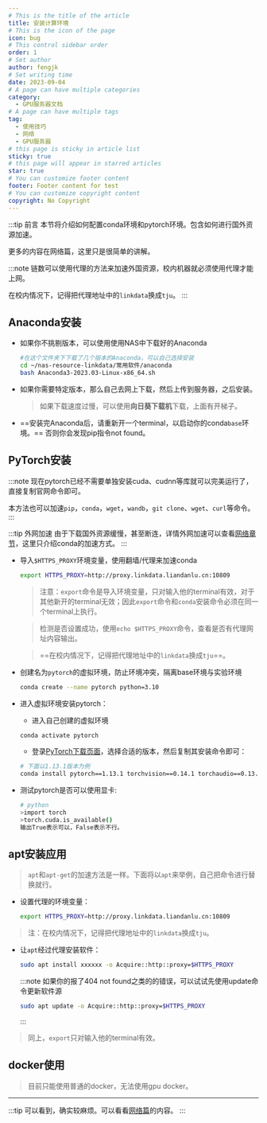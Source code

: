 ```yaml
---
# This is the title of the article
title: 安装计算环境
# This is the icon of the page
icon: bug
# This control sidebar order
order: 1
# Set author
author: fengjk
# Set writing time
date: 2023-09-04
# A page can have multiple categories
category:
  - GPU服务器文档
# A page can have multiple tags
tag:
  - 使用技巧
  - 网络
  - GPU服务器
# this page is sticky in article list
sticky: true
# this page will appear in starred articles
star: true
# You can customize footer content
footer: Footer content for test
# You can customize copyright content
copyright: No Copyright
---
```


:::tip 前言
本节将介绍如何配置conda环境和pytorch环境。包含如何进行国外资源加速。

更多的内容在网络篇，这里只是很简单的讲解。

:::note
链数可以使用代理的方法来加速外国资源，校内机器就必须使用代理才能上网。

在校内情况下，记得把代理地址中的`linkdata`换成`tju`。
:::


## Anaconda安装
- 如果你不挑剔版本，可以使用使用NAS中下载好的Anaconda
  ```bash
  #在这个文件夹下下载了几个版本的Anaconda，可以自己选择安装
  cd ~/nas-resource-linkdata/常用软件/anaconda
  bash Anaconda3-2023.03-Linux-x86_64.sh
  ```

- 如果你需要特定版本，那么自己去网上下载，然后上传到服务器，之后安装。
  >如果下载速度过慢，可以使用**向日葵下载机**下载，上面有开梯子。
  
- ==安装完Anaconda后，请重新开一个terminal，以启动你的conda`base`环境。==
否则你会发现pip指令not found。

## PyTorch安装
:::note
现在pytorch已经不需要单独安装cuda、cudnn等库就可以完美运行了，直接复制官网命令即可。

本方法也可以加速`pip`，`conda`，`wget`，`wandb`，`git clone`、`wget`、`curl`等命令。
:::

:::tip 外网加速
由于下载国外资源缓慢，甚至断连，详情外网加速可以查看[网络章节](./network.md)，这里只介绍conda的加速方式。
:::

- 导入`$HTTPS_PROXY`环境变量，使用翻墙/代理来加速conda
  ```bash
  export HTTPS_PROXY=http://proxy.linkdata.liandanlu.cn:10809
  ```
  >注意：`export`命令是导入环境变量，只对输入他的terminal有效，对于其他新开的terminal无效；因此`export`命令和`conda`安装命令必须在同一个terminal上执行。

  >检测是否设置成功，使用`echo $HTTPS_PROXY`命令，查看是否有代理网址内容输出。
  
  >==在校内情况下，记得把代理地址中的`linkdata`换成`tju`==。

- 创建名为`pytorch`的虚拟环境，防止环境冲突，隔离base环境与实验环境
  ```bash
  conda create --name pytorch python=3.10
  ```

- 进入虚拟环境安装pytorch：
  - 进入自己创建的虚拟环境
  ```bash
  conda activate pytorch
  ```
  - 登录[PyTorch下载页面](https://pytorch.org/get-started/previous-versions/)，选择合适的版本，然后复制其安装命令即可：
  ```bash
  # 下面以1.13.1版本为例
  conda install pytorch==1.13.1 torchvision==0.14.1 torchaudio==0.13.1 pytorch-cuda=11.7 -c pytorch -c nvidia
  ```

- 测试pytorch是否可以使用显卡:
  ```bash
  # python
  >import torch
  >torch.cuda.is_available()
  输出True表示可以，False表示不行。
  ```

<!-- - 安装pysocks包
  ```bash
  #如果你使用pip3，那就换成 pip3 install
  pip install ~/nas-resource-linkdata/常用软件/whl/PySocks-1.7.1-py3-none-any.whl
  ``` -->

<!-- - 设置socks5代理https代理
  ```bash
  export ALL_PROXY=socks5://proxy.linkdata.liandanlu.cn:10808
  export HTTP_PROXY=http://proxy.linkdata.liandanlu.cn:10809
  
  ```
- 之后使用conda安装pytorch就可以受到梯子加速。 -->



## apt安装应用

>`apt`和`apt-get`的加速方法是一样。下面将以`apt`来举例，自己把命令进行替换就行。


- 设置代理的环境变量：
  ```bash
  export HTTPS_PROXY=http://proxy.linkdata.liandanlu.cn:10809
  ```
>注：在校内情况下，记得把代理地址中的`linkdata`换成`tju`。
- 让`apt`经过代理安装软件：
  ```bash
  sudo apt install xxxxxx -o Acquire::http::proxy=$HTTPS_PROXY
  ```
  :::note
  如果你的报了404 not found之类的的错误，可以试试先使用update命令更新软件源
  ```bash
  sudo apt update -o Acquire::http::proxy=$HTTPS_PROXY
  ```
  :::

>同上，`export`只对输入他的terminal有效。

## docker使用
>目前只能使用普通的docker，无法使用gpu docker。

------

:::tip
可以看到，确实较麻烦。可以看看[网络篇](./network.md)的内容。
:::